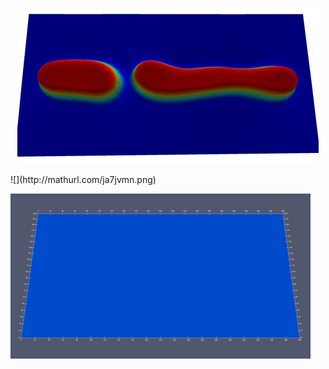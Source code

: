 <p align="center">
  <img src="https://raw.githubusercontent.com/alexschlueter/myngsolve/master/ngscahn.gif" />
</p>
![](http://mathurl.com/ja7jvmn.png)

[![precipitation ngsolve](https://raw.githubusercontent.com/alexschlueter/myngsolve/master/precip_ngsolve.gif)](http://www.youtube.com/watch?v=HwWfjFaMg9Y "precipitation ngsolve")
